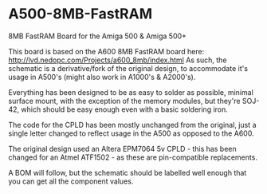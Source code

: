 # A500-8MB-FastRAM
8MB FastRAM Board for the Amiga 500 &amp; Amiga 500+

This board is based on the A600 8MB FastRAM board here: http://lvd.nedopc.com/Projects/a600_8mb/index.html
As such, the schematic is a derivative/fork of the original design, to accommodate it's usage in A500's (might also work in A1000's & A2000's).

Everything has been designed to be as easy to solder as possible, minimal surface mount, with the exception of the memory modules, but they're SOJ-42, which should be easy enough even with a basic soldering iron.

The code for the CPLD has been mostly unchanged from the original, just a single letter changed to reflect usage in the A500 as opposed to the A600.

The original design used an Altera EPM7064 5v CPLD - this has been changed for an Atmel ATF1502 - as these are pin-compatible replacements. 

A BOM will follow, but the schematic should be labelled well enough that you can get all the component values.

